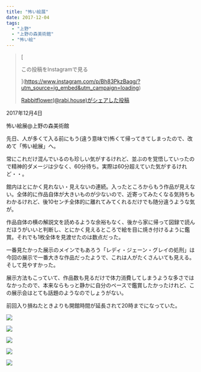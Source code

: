 ```yaml
---
title: "怖い絵展"
date: 2017-12-04
tags: 
  - "上野"
  - "上野の森美術館"
  - "怖い絵"
---
```


> [
> 
> この投稿をInstagramで見る
> 
> ](https://www.instagram.com/p/Bh83PkzBaqg/?utm_source=ig_embed&utm_campaign=loading)
> 
> [Rabbitflower(@rabi.house)がシェアした投稿](https://www.instagram.com/p/Bh83PkzBaqg/?utm_source=ig_embed&utm_campaign=loading)

<script async src="//www.instagram.com/embed.js"></script>

2017年12月4日

怖い絵展@上野の森美術館

先日、人が多くて入る前にもう(違う意味で)怖くて帰ってきてしまったので、改めて「怖い絵展」へ。

常にこれだけ混んでいるのも珍しい気がするけれど、並ぶのを覚悟していったので精神的ダメージは少なく、60分待ち。実際は60分超えていた気がするけれど・・。

館内はとにかく見れない・見えないの連続。入ったところからもう作品が見えない。全体的に作品自体が大きいものが少ないので、近寄ってみたくなる気持ちもわかるけれど、後10センチ全体的に離れてみてくれるだけでも随分違うような気が。

作品自体の横の解説文を読めるような余裕もなく、後から家に帰って図録で読んだほうがいいと判断し、とにかく見えるところで絵を目に焼き付けるように鑑賞。それでも1枚全体を見渡せたのは数点だった。

一番見たかった展示のメインでもあろう「レディ・ジェーン・グレイの処刑」は今回の展示で一番大きな作品だったようで、これは人がたくさんいても見える。そして見やすかった。

展示方法もこっていて、作品数も見るだけで体力消費してしまうような多さではなかったので、本来ならもっと静かに自分のペースで鑑賞したかったけれど、この展示会はとても話題のようなのでしょうがない。

前回入り損ねたときよりも開館時間が延長されて20時までになっていた。

![](images/image-138.jpg)

![](images/image-139.jpg)

![](images/image-140.jpg)

![](images/image-141.jpg)

![](images/image-142.jpg)
